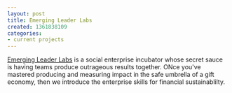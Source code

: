 ```yaml
---
layout: post
title: Emerging Leader Labs
created: 1361838109
categories:
- current projects
---
```

<p><a href="http://www.EmergingLeaderLabs.org">Emerging Leader Labs</a> is a social enterprise incubator whose secret sauce is having teams produce outrageous results together. ONce you've mastered producing and measuring impact in the safe umbrella of a gift economy, then we introduce the enterprise skills for financial sustainablilty.</p>
